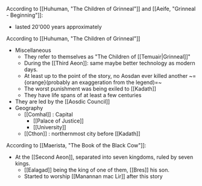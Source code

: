 According to [[Huhuman, "The Children of Grinneal"]] and [[Aeife, "Grinneal - Beginning"]]:
- lasted 20'000 years approximately

According to [[Huhuman, "The Children of Grinneal"]]
- Miscellaneous 
	- They refer to themselves as "The Children of [[Temuair|Grinneal]]"
	- During the [[Third Aeon]]: same maybe better technology as modern days.
	- At least up to the point of the story, no Aosdan ever killed another ~={orange}(probably an exaggeration from the legend)=~
	- The worst punishment was being exiled to [[Kadath]]
	- They have life spans of at least a few centuries
- They are led by the [[Aosdic Council]]
- Geography
	- [[Comhal]] : Capital
		- [[Palace of Justice]]
		- [[University]]
	- [[Cthon]] : northernmost city before [[Kadath]]

According to [[Maerista, "The Book of the Black Cow"]]:
- At the [[Second Aeon]], separated into seven kingdoms, ruled by seven kings.
	- [[Ealagad]] being the king of one of them, [[Bres]] his son.
	- Started to worship [[Manannan mac Lir]] after this story
